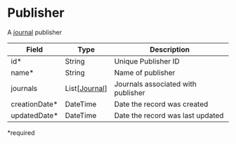 # Publisher

A [journal](Journal.md) publisher

| Field  		| Type  		| Description |
| ------------- | ------------- | ------------- |
| id* | String | Unique Publisher ID |
| name* | String | Name of publisher |
| journals | List[[Journal](Journal.md)] | Journals associated with publisher |
| creationDate* | DateTime | Date the record was created |
| updatedDate* | DateTime | Date the record was last updated |

*required
